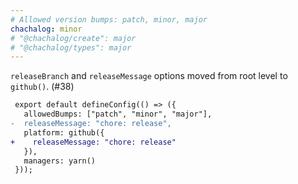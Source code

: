 ```yaml
---
# Allowed version bumps: patch, minor, major
chachalog: minor
# "@chachalog/create": major
# "@chachalog/types": major
---
```


`releaseBranch` and `releaseMessage` options moved from root level to `github()`. (#38)

```diff
 export default defineConfig(() => ({
   allowedBumps: ["patch", "minor", "major"],
-  releaseMessage: "chore: release",
   platform: github({
+    releaseMessage: "chore: release"
   }),
   managers: yarn()
 }));
```
